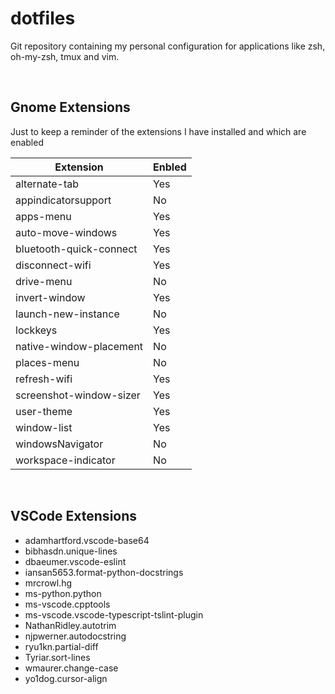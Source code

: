# dotfiles
Git repository containing my personal configuration for applications like zsh, oh-my-zsh, tmux and vim.

<br/>

## Gnome Extensions
Just to keep a reminder of the extensions I have installed and which are enabled

| Extension                    | Enbled  |
| ---------------------------- | ------- |
| alternate-tab                | Yes     |
| appindicatorsupport          | No      |
| apps-menu                    | Yes     |
| auto-move-windows            | Yes     |
| bluetooth-quick-connect      | Yes     |
| disconnect-wifi              | Yes     |
| drive-menu                   | No      |
| invert-window                | Yes     |
| launch-new-instance          | No      |
| lockkeys                     | Yes     |
| native-window-placement      | No      |
| places-menu                  | No      |
| refresh-wifi                 | Yes     |
| screenshot-window-sizer      | Yes     |
| user-theme                   | Yes     |
| window-list                  | Yes     |
| windowsNavigator             | No      |
| workspace-indicator          | No      |

<br/>

## VSCode Extensions

* adamhartford.vscode-base64
* bibhasdn.unique-lines
* dbaeumer.vscode-eslint
* iansan5653.format-python-docstrings
* mrcrowl.hg
* ms-python.python
* ms-vscode.cpptools
* ms-vscode.vscode-typescript-tslint-plugin
* NathanRidley.autotrim
* njpwerner.autodocstring
* ryu1kn.partial-diff
* Tyriar.sort-lines
* wmaurer.change-case
* yo1dog.cursor-align

